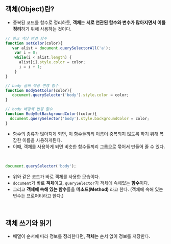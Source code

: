 ## 객체(Object)란? 
- 중복된 코드를 함수로 정리하듯, **객체**는 **서로 연관된 함수와 변수가 많아지면서 이를 정리**하기 위해 사용하는 것이다.

```javascript
// 링크 색상 변경 함수 
function setColor(color){
   var alist = document.querySelectorAll('a');
    var i = 0;
    while(i < alist.length) {
      alist[i].style.color = color;
      i = i + 1;
    }
}

// body 글씨 색상 변경 함수
function BodySetColor(color){
   document.querySelector('body').style.color = color;
}

// body 배경색 변경 함수
function BodySetBackgroundColor((color){
  document.querySelector('body').style.backgroundColor = color;
}

```
- 함수의 종류가 많아지게 되면, 이 함수들끼리 이름이 중복되지 않도록 하기 위해 복잡한 이름을 사용하게된다.
- 이때, 객체를 사용하게 되면 비슷한 함수들끼리 그룹으로 묶어서 만들어 줄 수 있다. 

<br>

```javascript
document.querySelector('body');

```
- 위와 같은 코드가 바로 객체를 사용한 모습이다. 
- ```document```가 바로 **객체**이고, ```querySelector```가 객체에 속해있는 **함수**이다.
- 그리고 **객체에 속해 있는 함수**들을 **메소드(Method)** 라고 한다. (객체에 속해 있는 변수는 프로퍼티라고 한다.) 


<br>

## 객체 쓰기와 읽기
- 배열이 순서에 따라 정보를 정리한다면, **객체**는 순서 없이 정보를 저장한다. 
